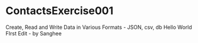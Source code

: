 # ContactsExercise001
Create, Read and Write Data in Various Formats - JSON, csv, db 
Hello World
FIrst Edit - by Sanghee